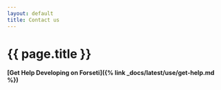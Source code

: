 ```yaml
---
layout: default
title: Contact us
---
```

# {{ page.title }}

**[Get Help Developing on Forseti]({% link _docs/latest/use/get-help.md %})**
